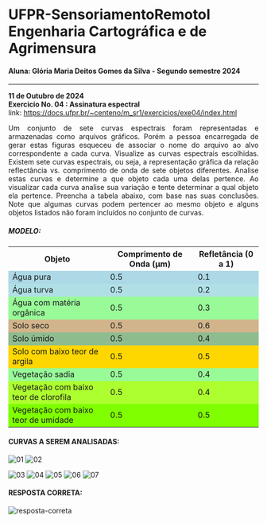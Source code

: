 # UFPR-SensoriamentoRemotoI <br> Engenharia Cartográfica e de Agrimensura
#### Aluna: Glória Maria Deitos Gomes da Silva - Segundo semestre 2024

---
**11 de Outubro de 2024**<br>
**Exercicio No. 04 : Assinatura espectral**<br>
link: https://docs.ufpr.br/~centeno/m_sr1/exercicios/exe04/index.html <br>

<p align="justify">Um conjunto de sete curvas espectrais foram representadas e armazenadas como arquivos gráficos. Porém a pessoa encarregada de gerar estas figuras esqueceu de associar o nome do arquivo ao alvo correspondente a cada curva.
Visualize as curvas espectrais escolhidas. Existem sete curvas espectrais, ou seja, a representação gráfica da relação reflectância vs. comprimento de onda de sete objetos diferentes. Analise estas curvas e determine a que objeto cada uma delas pertence.
Ao visualizar cada curva analise sua variação e tente determinar a qual objeto ela pertence. Preencha a tabela abaixo, com base nas suas conclusões. Note que algumas curvas podem pertencer ao mesmo objeto e alguns objetos listados não foram incluídos no conjunto de curvas.</p>

<h5>MODELO:</h5>
<table>
    <tr>
        <th>Objeto</th>
        <th>Comprimento de Onda (µm)</th>
        <th>Refletância (0 a 1)</th>
    </tr>
    <tr style="background-color: #ADD8E6;"> <!-- Água pura -->
        <td>Água pura</td>
        <td>0.5</td>
        <td>0.1</td>
    </tr>
    <tr style="background-color: #B0E0E6;"> <!-- Água turva -->
        <td>Água turva</td>
        <td>0.5</td>
        <td>0.2</td>
    </tr>
    <tr style="background-color: #98FB98;"> <!-- Água com matéria orgânica -->
        <td>Água com matéria orgânica</td>
        <td>0.5</td>
        <td>0.3</td>
    </tr>
    <tr style="background-color: #D2B48C;"> <!-- Solo seco -->
        <td>Solo seco</td>
        <td>0.5</td>
        <td>0.6</td>
    </tr>
    <tr style="background-color: #8FBC8F;"> <!-- Solo úmido -->
        <td>Solo úmido</td>
        <td>0.5</td>
        <td>0.4</td>
    </tr>
    <tr style="background-color: #FFD700;"> <!-- Solo com baixo teor de argila -->
        <td>Solo com baixo teor de argila</td>
        <td>0.5</td>
        <td>0.5</td>
    </tr>
    <tr style="background-color: #98FB98;"> <!-- Vegetação sadia -->
        <td>Vegetação sadia</td>
        <td>0.5</td>
        <td>0.4</td>
    </tr>
    <tr style="background-color: #ADFF2F;"> <!-- Vegetação com baixo teor de clorofila -->
        <td>Vegetação com baixo teor de clorofila</td>
        <td>0.5</td>
        <td>0.4</td>
    </tr>
    <tr style="background-color: #7FFF00;"> <!-- Vegetação com baixo teor de umidade -->
        <td>Vegetação com baixo teor de umidade</td>
        <td>0.5</td>
        <td>0.5</td>
    </tr>
</table>

<h4>CURVAS A SEREM ANALISADAS:</h4>

![01](https://github.com/user-attachments/assets/ec902918-ec88-4ea1-a061-16ee35dc447b)
![02](https://github.com/user-attachments/assets/41c0642f-e1bb-43eb-b1f8-9372f7c35d77)

![03](https://github.com/user-attachments/assets/adeaf3fd-33a8-41b7-b97a-ca5ffaf6e459)
![04](https://github.com/user-attachments/assets/ba0b198e-01d4-4d67-b259-b1ee9c7f1775)
![05](https://github.com/user-attachments/assets/a52e7446-5ec9-4756-b67b-8ff86196d3fc)
![06](https://github.com/user-attachments/assets/3728404d-107f-47e8-bc2e-91299ec0f59a)
![07](https://github.com/user-attachments/assets/9126c5fb-9071-48c5-87f9-41112ba2a638)

<h4>RESPOSTA CORRETA:</h4>

![resposta-correta](https://github.com/user-attachments/assets/f0dc7a60-aeae-4cad-b643-c47de15360f7)

